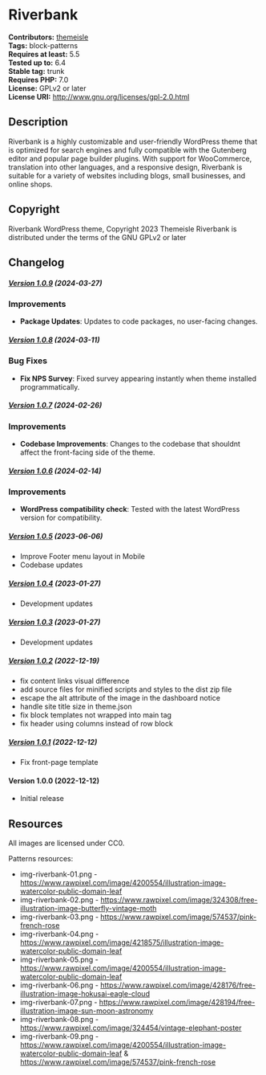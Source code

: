 # Riverbank #
**Contributors:** [themeisle](https://profiles.wordpress.org/themeisle/)  
**Tags:** block-patterns  
**Requires at least:** 5.5  
**Tested up to:** 6.4  
**Stable tag:** trunk  
**Requires PHP:** 7.0  
**License:** GPLv2 or later  
**License URI:** http://www.gnu.org/licenses/gpl-2.0.html  

## Description ##
Riverbank is a highly customizable and user-friendly WordPress theme that is optimized for search engines and fully compatible with the Gutenberg editor and popular page builder plugins. With support for WooCommerce, translation into other languages, and a responsive design, Riverbank is suitable for a variety of websites including blogs, small businesses, and online shops.
## Copyright ##
Riverbank WordPress theme, Copyright 2023 Themeisle
Riverbank is distributed under the terms of the GNU GPLv2 or later

## Changelog ##

##### [Version 1.0.9](https://github.com/Codeinwp/riverbank/compare/v1.0.8...v1.0.9) (2024-03-27)

### Improvements

- **Package Updates**: Updates to code packages, no user-facing changes.




##### [Version 1.0.8](https://github.com/Codeinwp/riverbank/compare/v1.0.7...v1.0.8) (2024-03-11)

### Bug Fixes

- **Fix NPS Survey**: Fixed survey appearing instantly when theme installed programmatically.




##### [Version 1.0.7](https://github.com/Codeinwp/riverbank/compare/v1.0.6...v1.0.7) (2024-02-26)

### Improvements

- **Codebase Improvements**: Changes to the codebase that shouldnt affect the front-facing side of the theme.




##### [Version 1.0.6](https://github.com/Codeinwp/riverbank/compare/v1.0.5...v1.0.6) (2024-02-14)

### Improvements

- **WordPress compatibility check**: Tested with the latest WordPress version for compatibility.




##### [Version 1.0.5](https://github.com/Codeinwp/riverbank/compare/v1.0.4...v1.0.5) (2023-06-06)

- Improve Footer menu layout in Mobile
- Codebase updates




##### [Version 1.0.4](https://github.com/Codeinwp/riverbank/compare/v1.0.3...v1.0.4) (2023-01-27)

- Development updates




##### [Version 1.0.3](https://github.com/Codeinwp/riverbank/compare/v1.0.2...v1.0.3) (2023-01-27)

- Development updates




##### [Version 1.0.2](https://github.com/Codeinwp/riverbank/compare/v1.0.1...v1.0.2) (2022-12-19)

* fix content links visual difference
* add source files for minified scripts and styles to the dist zip file
* escape the alt attribute of the image in the dashboard notice
* handle site title size in theme.json
* fix block templates not wrapped into main tag
* fix header using columns instead of row block




##### [Version 1.0.1](https://github.com/Codeinwp/riverbank/compare/v1.0.0...v1.0.1) (2022-12-12)

- Fix front-page template




####   Version 1.0.0 (2022-12-12)

- Initial release




## Resources ##
All images are licensed under CC0.

Patterns resources:

* img-riverbank-01.png - https://www.rawpixel.com/image/4200554/illustration-image-watercolor-public-domain-leaf
* img-riverbank-02.png - https://www.rawpixel.com/image/324308/free-illustration-image-butterfly-vintage-moth
* img-riverbank-03.png - https://www.rawpixel.com/image/574537/pink-french-rose
* img-riverbank-04.png - https://www.rawpixel.com/image/4218575/illustration-image-watercolor-public-domain-leaf
* img-riverbank-05.png - https://www.rawpixel.com/image/4200554/illustration-image-watercolor-public-domain-leaf
* img-riverbank-06.png - https://www.rawpixel.com/image/428176/free-illustration-image-hokusai-eagle-cloud
* img-riverbank-07.png - https://www.rawpixel.com/image/428194/free-illustration-image-sun-moon-astronomy
* img-riverbank-08.png - https://www.rawpixel.com/image/324454/vintage-elephant-poster
* img-riverbank-09.png - https://www.rawpixel.com/image/4200554/illustration-image-watercolor-public-domain-leaf & https://www.rawpixel.com/image/574537/pink-french-rose
